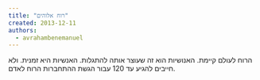 ```yaml
---
title: "רוח אלוהים"
created: 2013-12-11
authors: 
  - avrahambenemanuel
---
```


הרוח לעולם קיימת. האנושיות הוא זה שעוצר אותה להתגלות. האנשיות היא זמנית. ולא חייבים להגיע עד 120 עבור הגשת ההתחברות הרוח לאדם.

